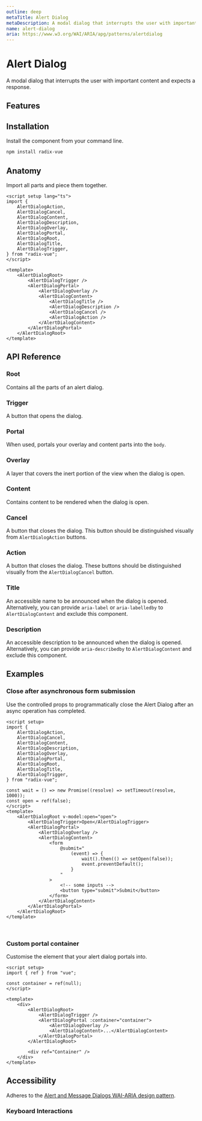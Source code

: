 ```yaml
---
outline: deep
metaTitle: Alert Dialog
metaDescription: A modal dialog that interrupts the user with important content and expects a response.
name: alert-dialog
aria: https://www.w3.org/WAI/ARIA/apg/patterns/alertdialog
---
```


<script setup>
import Description from '../../components/Description.vue'
import HeroContainer from '../../components/HeroContainer.vue'
import DemoAlertDialog from '../../components/demo/AlertDialog/index.vue'
import PropsTable from '../../components/tables/PropsTable.vue'
import EmitsTable from '../../components/tables/EmitsTable.vue'
import DataAttributesTable from '../../components/tables/DataAttributesTable.vue'
import KeyboardTable from '../../components/tables/KeyboardTable.vue'
import Highlights from '../../components/Highlights.vue'
import HeroCodeGroup from '../../components/HeroCodeGroup.vue'
</script>

# Alert Dialog

<Description>
A modal dialog that interrupts the user with important content and expects a
response.
</Description>

<HeroContainer>
<DemoAlertDialog />
<template v-slot:codeSlot>
<HeroCodeGroup>
<div filename="index.vue">

<<< ../../components/demo/AlertDialog/index.vue

</div>
<div filename="tailwind.config.js">

<<< ../../components/demo/AlertDialog/tailwind.config.js

</div>
</HeroCodeGroup>
</template>
</HeroContainer>

## Features

<Highlights
  :features="[
    'Focus is automatically trapped.',
    'Can be controlled or uncontrolled.',
    'Manages screen reader announcements with <code>Title</code> and <code>Description</code> components.',
    'Esc closes the component automatically.'
  ]"
/>

## Installation

Install the component from your command line.

```bash
npm install radix-vue
```

## Anatomy

Import all parts and piece them together.

```vue
<script setup lang="ts">
import {
	AlertDialogAction,
	AlertDialogCancel,
	AlertDialogContent,
	AlertDialogDescription,
	AlertDialogOverlay,
	AlertDialogPortal,
	AlertDialogRoot,
	AlertDialogTitle,
	AlertDialogTrigger,
} from "radix-vue";
</script>

<template>
	<AlertDialogRoot>
		<AlertDialogTrigger />
		<AlertDialogPortal>
			<AlertDialogOverlay />
			<AlertDialogContent>
				<AlertDialogTitle />
				<AlertDialogDescription />
				<AlertDialogCancel />
				<AlertDialogAction />
			</AlertDialogContent>
		</AlertDialogPortal>
	</AlertDialogRoot>
</template>
```

## API Reference

### Root

Contains all the parts of an alert dialog.

<PropsTable :data="[{
name: 'defaultOpen',
type: 'boolean',
description: 'The open state of the dialog when it is initially rendered. Use when you do not need to control its open state.',
},
{
name: 'open',
type: 'boolean',
description: 'The controlled open state of the dialog. Must be binded with `v-model`.',
}]" />

### Trigger

A button that opens the dialog.

<PropsTable :data="[{
name: 'asChild',
required: false,
type: 'boolean',
default: 'false',
description: 'Change the default rendered element for the one passed as a child, merging their props and behavior.<br><br>Read our <a href=&quot;/guides/composition&quot;>Composition</a> guide for more details.'
}]" />

<DataAttributesTable :data="[{
attribute: '[data-state]',
values: ['open', 'closed'],
}]" />

### Portal

When used, portals your overlay and content parts into the <code>body</code>.

<PropsTable :data="[
{
name: 'container',
type: 'HTMLElement',
default: 'document.body',
description: 'Specify a container element to portal the content into.',
}]" />

### Overlay

A layer that covers the inert portion of the view when the dialog is open.

<PropsTable :data="[{
name: 'asChild',
required: false,
type: 'boolean',
default: 'false',
description: 'Change the default rendered element for the one passed as a child, merging their props and behavior.<br><br>Read our <a href=&quot;/guides/composition&quot;>Composition</a> guide for more details.',
}]" />

<DataAttributesTable :data="[{
attribute: '[data-state]',
values: ['open', 'closed'],
}]" />

### Content

Contains content to be rendered when the dialog is open.

<PropsTable :data="[{
name: 'asChild',
required: false,
type: 'boolean',
default: 'false',
description: 'Change the default rendered element for the one passed as a child, merging their props and behavior.<br><br>Read our <a href=&quot;/guides/composition&quot;>Composition</a> guide for more details.',
},
{
name: 'onOpenAutoFocus',
required: false,
type: 'boolean',
default: 'true',
description: 'Event handler called when focus moves to the destructive action after opening. It can be prevented by calling `event.preventDefault`',
},
{
name: 'onCloseAutoFocus',
required: false,
type: 'boolean',
default: 'true',
description: 'Event handler called when focus moves to the destructive action after opening. It can be prevented by calling `event.preventDefault`',
},
{
name: 'onEscapeKeyDown',
required: false,
type: 'boolean',
default: 'true',
description: 'Event handler called when focus moves to the destructive action after opening. It can be prevented by calling `event.preventDefault`',
}]" />

<EmitsTable :data="[
{
name: '@open',
type: '(event: Event) => void',
description: 'Event handler called when focus moves to the destructive action after opening. It can be prevented by calling `event.preventDefault`',
},
{
name: '@close',
type: '(event: Event) => void',
description: 'Event handler called when focus moves to the destructive action after opening. It can be prevented by calling `event.preventDefault`',
},
{
name: '@escape-key-down',
type: '(event: KeyboardEvent) => void',
description: 'Event handler called when focus moves to the destructive action after opening. It can be prevented by calling `event.preventDefault`',
}]" />

<DataAttributesTable :data="[{
attribute: '[data-state]',
values: ['open', 'closed'],
}]" />

### Cancel

A button that closes the dialog. This button should be distinguished visually from `AlertDialogAction` buttons.

<PropsTable :data="[{
name: 'asChild',
required: false,
type: 'boolean',
default: 'false',
description: 'Change the default rendered element for the one passed as a child, merging their props and behavior.<br><br>Read our <a href=&quot;/guides/composition&quot;>Composition</a> guide for more details.',
}]" />

### Action

A button that closes the dialog. These buttons should be distinguished visually from the `AlertDialogCancel` button.

<PropsTable :data="[{
name: 'asChild',
required: false,
type: 'boolean',
default: 'false',
description: 'Change the default rendered element for the one passed as a child, merging their props and behavior.<br><br>Read our <a href=&quot;/guides/composition&quot;>Composition</a> guide for more details.',
}]" />

### Title

An accessible name to be announced when the dialog is opened. Alternatively, you can provide `aria-label` or `aria-labelledby` to `AlertDialogContent` and exclude this component.

<PropsTable :data="[{
name: 'asChild',
required: false,
type: 'boolean',
default: 'false',
description: 'Change the default rendered element for the one passed as a child, merging their props and behavior.<br><br>Read our <a href=&quot;/guides/composition&quot;>Composition</a> guide for more details.',
}]" />

### Description

An accessible description to be announced when the dialog is opened. Alternatively, you can provide `aria-describedby` to `AlertDialogContent` and exclude this component.

<PropsTable :data="[{
name: 'asChild',
required: false,
type: 'boolean',
default: 'false',
description: 'Change the default rendered element for the one passed as a child, merging their props and behavior.<br><br>Read our <a href=&quot;/guides/composition&quot;>Composition</a> guide for more details.',
}]" />

## Examples

### Close after asynchronous form submission

Use the controlled props to programmatically close the Alert Dialog after an async operation has completed.

```vue line=14,15,18,23,24,25,26,27,28,29,32
<script setup>
import {
	AlertDialogAction,
	AlertDialogCancel,
	AlertDialogContent,
	AlertDialogDescription,
	AlertDialogOverlay,
	AlertDialogPortal,
	AlertDialogRoot,
	AlertDialogTitle,
	AlertDialogTrigger,
} from "radix-vue";

const wait = () => new Promise((resolve) => setTimeout(resolve, 1000));
const open = ref(false);
</script>
<template>
	<AlertDialogRoot v-model:open="open">
		<AlertDialogTrigger>Open</AlertDialogTrigger>
		<AlertDialogPortal>
			<AlertDialogOverlay />
			<AlertDialogContent>
				<form
					@submit="
						(event) => {
							wait().then(() => setOpen(false));
							event.preventDefault();
						}
					"
				>
				    <!-- some inputs -->
					<button type="submit">Submit</button>
				</form>
			</AlertDialogContent>
		</AlertDialogPortal>
	</AlertDialogRoot>
</template>
```

<br />

### Custom portal container

Customise the element that your alert dialog portals into.

```vue line=4,17
<script setup>
import { ref } from "vue";

const container = ref(null);
</script>

<template>
	<div>
		<AlertDialogRoot>
			<AlertDialogTrigger />
			<AlertDialogPortal :container="container">
				<AlertDialogOverlay />
				<AlertDialogContent>...</AlertDialogContent>
			</AlertDialogPortal>
		</AlertDialogRoot>

		<div ref="Container" />
	</div>
</template>
```

## Accessibility

Adheres to the [Alert and Message Dialogs WAI-ARIA design pattern](https://www.w3.org/WAI/ARIA/apg/patterns/alertdialog).

### Keyboard Interactions

<KeyboardTable :data="[{
keys: ['Space'],
description: 'Opens/closes the dialog.',
}]" />

